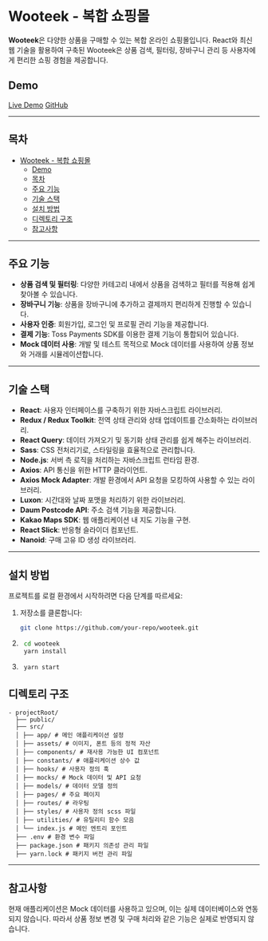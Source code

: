 # Wooteek - 복합 쇼핑몰

**Wooteek**은 다양한 상품을 구매할 수 있는 복합 온라인 쇼핑몰입니다. React와 최신 웹 기술을 활용하여 구축된 Wooteek은 상품 검색, 필터링, 장바구니 관리 등 사용자에게 편리한 쇼핑 경험을 제공합니다.

## Demo

[Live Demo](https://your-deployment-link.com)
[GitHub](https://github.com/woojungyang/react-shopping-mall)

---

## 목차

- [Wooteek - 복합 쇼핑몰](#wooteek---복합-쇼핑몰)
  - [Demo](#demo)
  - [목차](#목차)
  - [주요 기능](#주요-기능)
  - [기술 스택](#기술-스택)
  - [설치 방법](#설치-방법)
  - [디렉토리 구조](#디렉토리-구조)
  - [참고사항](#참고사항)

---

## 주요 기능

- **상품 검색 및 필터링**: 다양한 카테고리 내에서 상품을 검색하고 필터를 적용해 쉽게 찾아볼 수 있습니다.
- **장바구니 기능**: 상품을 장바구니에 추가하고 결제까지 편리하게 진행할 수 있습니다.
- **사용자 인증**: 회원가입, 로그인 및 프로필 관리 기능을 제공합니다.
- **결제 기능**: Toss Payments SDK를 이용한 결제 기능이 통합되어 있습니다.
- **Mock 데이터 사용**: 개발 및 테스트 목적으로 Mock 데이터를 사용하여 상품 정보와 거래를 시뮬레이션합니다.

---

## 기술 스택

- **React**: 사용자 인터페이스를 구축하기 위한 자바스크립트 라이브러리.
- **Redux / Redux Toolkit**: 전역 상태 관리와 상태 업데이트를 간소화하는 라이브러리.
- **React Query**: 데이터 가져오기 및 동기화 상태 관리를 쉽게 해주는 라이브러리.
- **Sass**: CSS 전처리기로, 스타일링을 효율적으로 관리합니다.
- **Node.js**: 서버 측 로직을 처리하는 자바스크립트 런타임 환경.
- **Axios**: API 통신을 위한 HTTP 클라이언트.
- **Axios Mock Adapter**: 개발 환경에서 API 요청을 모킹하여 사용할 수 있는 라이브러리.
- **Luxon**: 시간대와 날짜 포맷을 처리하기 위한 라이브러리.
- **Daum Postcode API**: 주소 검색 기능을 제공합니다.
- **Kakao Maps SDK**: 웹 애플리케이션 내 지도 기능을 구현.
- **React Slick**: 반응형 슬라이더 컴포넌트.
- **Nanoid**: 구매 고유 ID 생성 라이브러리.

---

## 설치 방법

프로젝트를 로컬 환경에서 시작하려면 다음 단계를 따르세요:

1. 저장소를 클론합니다:

   ```bash
   git clone https://github.com/your-repo/wooteek.git
   ```

2. ```bash
    cd wooteek
    yarn install
   ```
3. ```bash
    yarn start
   ```

## 디렉토리 구조

```
- projectRoot/
  ├── public/
  ├── src/
  │ ├── app/ # 메인 애플리케이션 설정
  │ ├── assets/ # 이미지, 폰트 등의 정적 자산
  │ ├── components/ # 재사용 가능한 UI 컴포넌트
  │ ├── constants/ # 애플리케이션 상수 값
  │ ├── hooks/ # 사용자 정의 훅
  │ ├── mocks/ # Mock 데이터 및 API 요청
  │ ├── models/ # 데이터 모델 정의
  │ ├── pages/ # 주요 페이지
  │ ├── routes/ # 라우팅
  │ ├── styles/ # 사용자 정의 scss 파일
  │ ├── utilities/ # 유틸리티 함수 모음
  │ └── index.js # 메인 엔트리 포인트
  ├── .env # 환경 변수 파일
  ├── package.json # 패키지 의존성 관리 파일
  ├── yarn.lock # 패키지 버전 관리 파일
```

---

## 참고사항

현재 애플리케이션은 Mock 데이터를 사용하고 있으며, 이는 실제 데이터베이스와 연동되지 않습니다. 따라서 상품 정보 변경 및 구매 처리와 같은 기능은 실제로 반영되지 않습니다.

